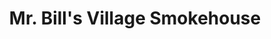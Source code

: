 ---
title: "Mr. Bill's Village Smokehouse"
url: /lincoln-city/mr-bills-village-smokehouse/
shop: seafood
---